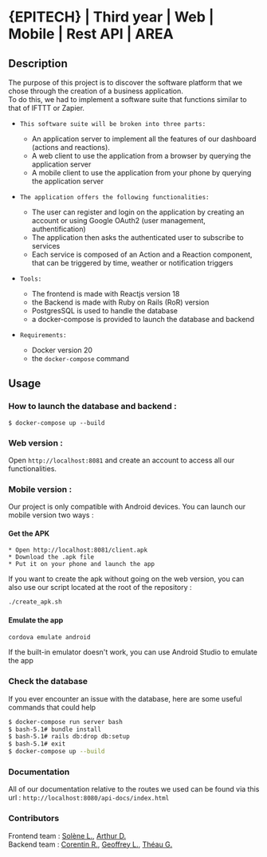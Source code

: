 # {EPITECH} | Third year | Web | Mobile | Rest API | AREA


## Description

The purpose of this project is to discover the software platform that we chose through the creation of a business application.<br />
To do this, we had to implement a software suite that functions similar to that of IFTTT or Zapier.<br />

- `This software suite will be broken into three parts:`
    * An application server to implement all the features of our dashboard (actions and reactions).
    * A web client to use the application from a browser by querying the application server
    * A mobile client to use the application from your phone by querying the application server

- `The application offers the following functionalities:`
    * The user can register and login on the application by creating an account or using Google OAuth2 (user management, authentification)
    * The application then asks the authenticated user to subscribe to services
    * Each service is composed of an Action and a Reaction component, that can be triggered by time, weather or notification triggers

- `Tools:`
    * The frontend is made with Reactjs version 18
    * the Backend is made with Ruby on Rails (RoR) version 
    * PostgresSQL is used to handle the database
    * a docker-compose is provided to launch the database and backend 

- `Requirements:`
    * Docker version 20
    * the `docker-compose` command

## Usage
### How to launch the database and backend :

```
$ docker-compose up --build
```

### Web version :

Open `http://localhost:8081` and create an account to access all our functionalities.

### Mobile version :

Our project is only compatible with Android devices. You can launch our mobile version two ways :

#### Get the APK
    * Open http://localhost:8081/client.apk
    * Download the .apk file
    * Put it on your phone and launch the app
If you want to create the apk without going on the web version, you can also use our script located at the root of the repository : 
```bash
./create_apk.sh
```
#### Emulate the app
```bash
cordova emulate android
```
If the built-in emulator doesn't work, you can use Android Studio to emulate the app

### Check the database

If you ever encounter an issue with the database, here are some useful commands that could help
```bash
$ docker-compose run server bash
$ bash-5.1# bundle install
$ bash-5.1# rails db:drop db:setup
$ bash-5.1# exit
$ docker-compose up --build
```

### Documentation

All of our documentation relative to the routes we used can be found via this url : ```http://localhost:8080/api-docs/index.html```
### Contributors

Frontend team : [Solène L.](https://github.com/slefeu), [Arthur D.](https://github.com/ArthurTakase)<br />
Backend team : [Corentin R.](https://github.com/roy-corentin), [Geoffrey L.](https://github.com/GeoffreyLabruyere), [Théau G.](https://github.com/Theau-Grs)<br />
